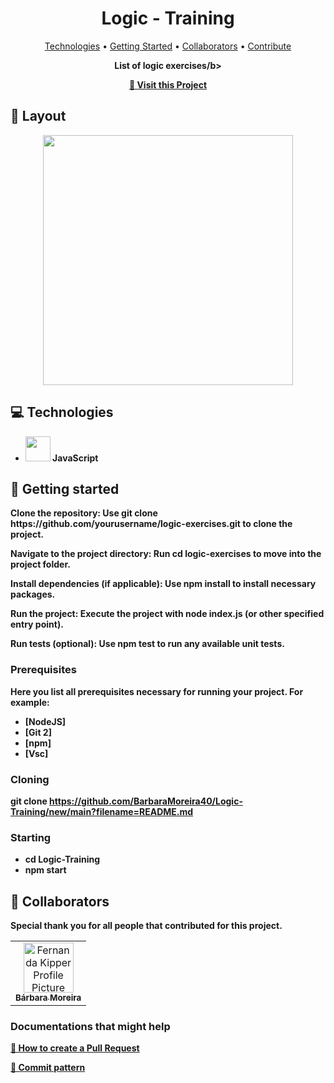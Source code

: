 <h1 align="center" style="font-weight: bold;">Logic - Training</h1>

<p align="center">
 <a href="#tech">Technologies</a> • 
 <a href="#started">Getting Started</a> • 
  <a href="#colab">Collaborators</a> •
 <a href="#contribute">Contribute</a>
</p>

<p align="center">
    <b>List of logic exercises/b>
</p>

<p align="center">
     <a href="PROJECT__URL">📱 Visit this Project</a>
</p>

<h2 id="layout">🎨 Layout</h2>


<p align="center">
    <img src="https://github.com/user-attachments/assets/7fd53fbf-eebb-4cb7-9c7d-549e0d16ce50" width="400px">
    
</p>

<h2 id="technologies">💻 Technologies</h2>

- <img src="https://cdn.jsdelivr.net/gh/devicons/devicon@latest/icons/javascript/javascript-original.svg" width="40px"/> JavaScript
  
<h2 id="started">🚀 Getting started</h2>
Clone the repository:
Use git clone https://github.com/yourusername/logic-exercises.git to clone the project.

Navigate to the project directory:
Run cd logic-exercises to move into the project folder.

Install dependencies (if applicable):
Use npm install to install necessary packages.

Run the project:
Execute the project with node index.js (or other specified entry point).

Run tests (optional):
Use npm test to run any available unit tests.


<h3>Prerequisites</h3>

Here you list all prerequisites necessary for running your project. For example:

- [NodeJS]
- [Git 2]
- [npm]
- [Vsc]

<h3>Cloning</h3>


git clone https://github.com/BarbaraMoreira40/Logic-Training/new/main?filename=README.md

<h3>Starting</h3>


- cd Logic-Training
- npm start

<h2 id="colab">🤝 Collaborators</h2>

Special thank you for all people that contributed for this project.



<table>
  <tr>
    <td align="center">
      <a href="#">
        <img src="https://github.com/user-attachments/assets/8671fac6-0dbc-49ee-829c-8888ccf8597a" width="80px;" alt="Fernanda Kipper Profile Picture"/><br>
        <sub>
          <b>Bárbara Moreira</b>
        </sub>
      </a>
    </td>
  </tr>
</table>



<h3>Documentations that might help</h3>

[📝 How to create a Pull Request](https://www.atlassian.com/br/git/tutorials/making-a-pull-request)

[💾 Commit pattern](https://gist.github.com/joshbuchea/6f47e86d2510bce28f8e7f42ae84c716)
